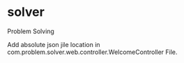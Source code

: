 # solver
Problem Solving

Add absolute json jile location in com.problem.solver.web.controller.WelcomeController File. 
